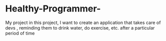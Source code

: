 # Healthy-Programmer-
My project
in this project, I want to create an application that takes care of devs , reminding them to drink water, do exercise, etc. after a particular period of time
